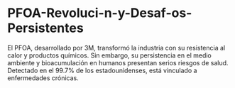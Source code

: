 # PFOA-Revoluci-n-y-Desaf-os-Persistentes
El PFOA, desarrollado por 3M, transformó la industria con su resistencia al calor y productos químicos. Sin embargo, su persistencia en el medio ambiente y bioacumulación en humanos presentan serios riesgos de salud. Detectado en el 99.7% de los estadounidenses, está vinculado a enfermedades crónicas.
